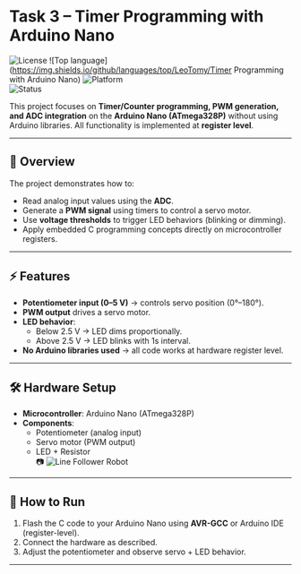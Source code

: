 # Task 3 – Timer Programming with Arduino Nano  

![License](https://img.shields.io/badge/license-MIT-green.svg)
![Top language](https://img.shields.io/github/languages/top/LeoTomy/Timer Programming with Arduino Nano)
![Platform](https://img.shields.io/badge/platform-Arduino%20Nano-orange.svg)  
![Status](https://img.shields.io/badge/status-Completed-success.svg)  

This project focuses on **Timer/Counter programming, PWM generation, and ADC integration** on the **Arduino Nano (ATmega328P)** without using Arduino libraries. All functionality is implemented at **register level**.  

---

## 📌 Overview  
The project demonstrates how to:  
- Read analog input values using the **ADC**.  
- Generate a **PWM signal** using timers to control a servo motor.  
- Use **voltage thresholds** to trigger LED behaviors (blinking or dimming).  
- Apply embedded C programming concepts directly on microcontroller registers.  

---

## ⚡ Features  
- **Potentiometer input (0–5 V)** → controls servo position (0°–180°).  
- **PWM output** drives a servo motor.  
- **LED behavior**:  
  - Below 2.5 V → LED dims proportionally.  
  - Above 2.5 V → LED blinks with 1s interval.  
- **No Arduino libraries used** → all code works at hardware register level.  

---

## 🛠️ Hardware Setup  
- **Microcontroller**: Arduino Nano (ATmega328P)  
- **Components**:  
  - Potentiometer (analog input)  
  - Servo motor (PWM output)  
  - LED + Resistor  
📷  ![Line Follower Robot](docs/robot.jpg)


---

## 🚀 How to Run  
1. Flash the C code to your Arduino Nano using **AVR-GCC** or Arduino IDE (register-level).  
2. Connect the hardware as described.  
3. Adjust the potentiometer and observe servo + LED behavior.  

---
